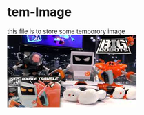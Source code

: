 # tem-Image
this file is to store some temporory image
![test-image](https://github.com/Bulbing/tem-Image/blob/master/%E4%B8%8B%E8%BD%BD.jpg)
